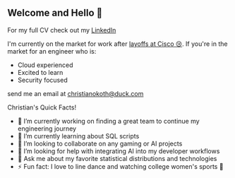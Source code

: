 ## Welcome and Hello 👋

For my full CV check out my [LinkedIn](http://www.linkedin.com/in/christian-okoth)

I'm currently on the market for work after [layoffs at Cisco 😢](https://futurism.com/the-byte/cisco-layoff-ai-profit). If you're in the market for an engineer who is:
- Cloud experienced
- Excited to learn
- Security focused

send me an email at [christianokoth@duck.com](mailto:christianokoth@duck.com)

Christian's Quick Facts!
- 🔭 I’m currently working on finding a great team to continue my engineering journey
- 🌱 I’m currently learning about SQL scripts
- 👯 I’m looking to collaborate on any gaming or AI projects
- 🤔 I’m looking for help with integrating AI into my developer workflows
- 💬 Ask me about my favorite statistical distributions and technologies
- ⚡ Fun fact: I love to line dance and watching college women's sports 🏀  


<!--
**cmokoth/cmokoth** is a ✨ _special_ ✨ repository because its `README.md` (this file) appears on your GitHub profile.

Here are some ideas to get you started:

- 🔭 I’m currently working on ...
- 🌱 I’m currently learning ...
- 👯 I’m looking to collaborate on ...
- 🤔 I’m looking for help with ...
- 💬 Ask me about ...
- 📫 How to reach me: ...
- 😄 Pronouns: ...
- ⚡ Fun fact: ...
-->
